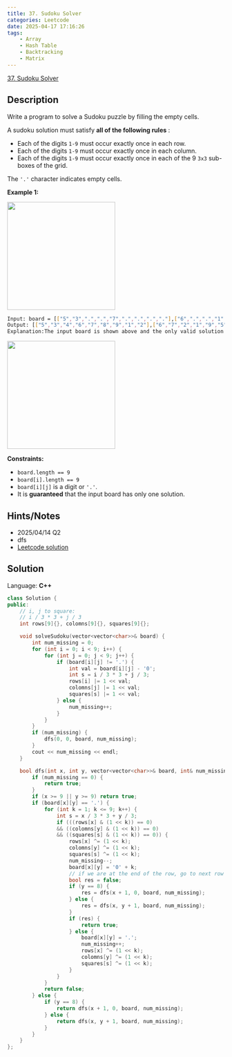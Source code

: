 ```yaml
---
title: 37. Sudoku Solver
categories: Leetcode
date: 2025-04-17 17:16:26
tags:
    - Array
    - Hash Table
    - Backtracking
    - Matrix
---
```


[37. Sudoku Solver](https://leetcode.com/problems/sudoku-solver/description/?envType=company&envId=doordash&favoriteSlug=doordash-more-than-six-months)

## Description

Write a program to solve a Sudoku puzzle by filling the empty cells.

A sudoku solution must satisfy **all of the following rules** :

- Each of the digits `1-9` must occur exactly once in each row.
- Each of the digits `1-9` must occur exactly once in each column.
- Each of the digits `1-9` must occur exactly once in each of the 9 `3x3` sub-boxes of the grid.

The `'.'` character indicates empty cells.

**Example 1:**

<img src="https://upload.wikimedia.org/wikipedia/commons/thumb/f/ff/Sudoku-by-L2G-20050714.svg/250px-Sudoku-by-L2G-20050714.svg.png" style="height: 250px; width: 250px;">

```bash
Input: board = [["5","3",".",".","7",".",".",".","."],["6",".",".","1","9","5",".",".","."],[".","9","8",".",".",".",".","6","."],["8",".",".",".","6",".",".",".","3"],["4",".",".","8",".","3",".",".","1"],["7",".",".",".","2",".",".",".","6"],[".","6",".",".",".",".","2","8","."],[".",".",".","4","1","9",".",".","5"],[".",".",".",".","8",".",".","7","9"]]
Output: [["5","3","4","6","7","8","9","1","2"],["6","7","2","1","9","5","3","4","8"],["1","9","8","3","4","2","5","6","7"],["8","5","9","7","6","1","4","2","3"],["4","2","6","8","5","3","7","9","1"],["7","1","3","9","2","4","8","5","6"],["9","6","1","5","3","7","2","8","4"],["2","8","7","4","1","9","6","3","5"],["3","4","5","2","8","6","1","7","9"]]
Explanation:The input board is shown above and the only valid solution is shown below:
```

<img src="https://upload.wikimedia.org/wikipedia/commons/thumb/3/31/Sudoku-by-L2G-20050714_solution.svg/250px-Sudoku-by-L2G-20050714_solution.svg.png" style="height: 250px; width: 250px;">

**Constraints:**

- `board.length == 9`
- `board[i].length == 9`
- `board[i][j]` is a digit or `'.'`.
- It is **guaranteed**  that the input board has only one solution.

## Hints/Notes

- 2025/04/14 Q2
- dfs
- [Leetcode solution](https://leetcode.com/problems/sudoku-solver/editorial/?envType=company&envId=doordash&favoriteSlug=doordash-more-than-six-months)

## Solution

Language: **C++**

```C++
class Solution {
public:
    // i, j to square:
    // i / 3 * 3 + j / 3
    int rows[9]{}, colomns[9]{}, squares[9]{};

    void solveSudoku(vector<vector<char>>& board) {
        int num_missing = 0;
        for (int i = 0; i < 9; i++) {
            for (int j = 0; j < 9; j++) {
                if (board[i][j] != '.') {
                    int val = board[i][j] - '0';
                    int s = i / 3 * 3 + j / 3;
                    rows[i] |= 1 << val;
                    colomns[j] |= 1 << val;
                    squares[s] |= 1 << val;
                } else {
                    num_missing++;
                }
            }
        }
        if (num_missing) {
            dfs(0, 0, board, num_missing);
        }
        cout << num_missing << endl;
    }

    bool dfs(int x, int y, vector<vector<char>>& board, int& num_missing) {
        if (num_missing == 0) {
            return true;
        }
        if (x >= 9 || y >= 9) return true;
        if (board[x][y] == '.') {
            for (int k = 1; k <= 9; k++) {
                int s = x / 3 * 3 + y / 3;
                if (((rows[x] & (1 << k)) == 0)
                && ((colomns[y] & (1 << k)) == 0)
                && ((squares[s] & (1 << k)) == 0)) {
                    rows[x] ^= (1 << k);
                    colomns[y] ^= (1 << k);
                    squares[s] ^= (1 << k);
                    num_missing--;
                    board[x][y] = '0' + k;
                    // if we are at the end of the row, go to next row
                    bool res = false;
                    if (y == 8) {
                        res = dfs(x + 1, 0, board, num_missing);
                    } else {
                        res = dfs(x, y + 1, board, num_missing);
                    }
                    if (res) {
                        return true;
                    } else {
                        board[x][y] = '.';
                        num_missing++;
                        rows[x] ^= (1 << k);
                        colomns[y] ^= (1 << k);
                        squares[s] ^= (1 << k);
                    }
                }
            }
            return false;
        } else {
            if (y == 8) {
                return dfs(x + 1, 0, board, num_missing);
            } else {
                return dfs(x, y + 1, board, num_missing);
            }
        }
    }
};
```
